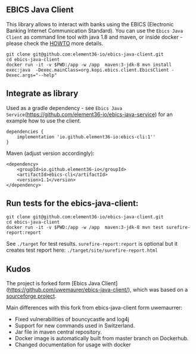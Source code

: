 ## EBICS Java Client 

This library allows to interact with banks using the EBICS (Electronic Banking Internet Communication Standard). You can use the `Ebics Java Client` as command line tool with java 1.8 and maven, or inside docker - please check the [HOWTO](HOWTO.md) more details. 

```
git clone git@github.com:element36-io/ebics-java-client.git
cd ebics-java-client
docker run -it -v $PWD:/app -w /app  maven:3-jdk-8 mvn install exec:java  -Dexec.mainClass=org.kopi.ebics.client.EbicsClient -Dexec.args="--help" 
```


## Integrate as library

Used as a gradle dependency - see `Ebics Java Service`(https://github.com/element36-io/ebics-java-service) for an example how to use the client. 

```
dependencies {
    implementation 'io.github.element36-io:ebics-cli:1''
}
```

Maven (adjust version accordingly): 

```
<dependency>
    <groupId>io.github.element36-io</groupId>
    <artifactId>ebics-cli</artifactId>
    <version>1.1</version>
</dependency>
```

## Run tests for the ebics-java-client: 

```
git clone git@github.com:element36-io/ebics-java-client.git
cd ebics-java-client
docker run -it -v $PWD:/app -w /app  maven:3-jdk-8 mvn test surefire-report:report

```

See `./target` for test results. `surefire-report:report` is optional but it creates test report here: `./target/site/surefire-report.html`


## Kudos

The project is forked form [Ebics Java Client] (https://github.com/uwemaurer/ebics-java-client/), 
which was based on a [sourceforge project](https://sourceforge.net/p/ebics/). 

Main differences with this fork from ebics-java-client form uwemaurrer: 

- Fixed vulnerabilities of bouncycastle and log4j
- Support for new commands used in Switzerland.
- Jar file in maven central repository.
- Docker image is automatically built from master branch on Dockerhub. 
- Changed documentation for usage with docker
